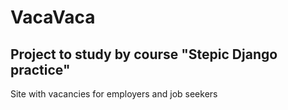 # VacaVaca
## Project to study by course "Stepic Django practice"
Site with vacancies for employers and job seekers
